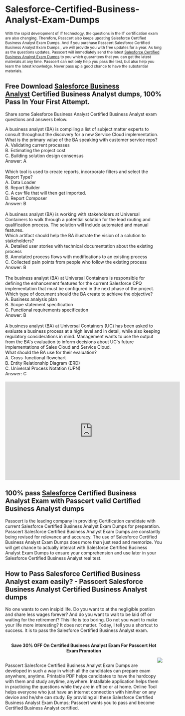 # Salesforce-Certified-Business-Analyst-Exam-Dumps
<p>
	<span style="font-size:12px;font-weight:normal;">With the rapid development of IT technology, the questions in the IT certification exam are also changing. Therefore, Passcert also keeps updating Salesforce Certified Business Analyst Exam Dumps. And if you purchase Passcert Salesforce Certified Business Analyst Exam Dumps , we will provide you with free updates for a year. As long as the questions updates, Passcert will immediately send the latest </span><strong style="font-size:12px;font-weight:normal;"><a href="https://www.passcert.com/Certified-Business-Analyst-exams.html" target="_blank">Salesforce Certified Business Analyst Exam Dumps</a></strong><span style="font-size:12px;font-weight:normal;"> to you which guarantees that you can get the latest materials at any time. Passcert can not only help you pass the test, but also help you learn the latest knowledge. Never pass up a good chance to have the substantial materials.</span> 
</p>
<h2 style="white-space:normal;">
	Free Download&nbsp;<a href="https://www.passcert.com/Salesforce-Business-Analyst.html" target="_blank"><strong>Salesforce Business Analyst</strong></a>&nbsp;Certified Business Analyst dumps, 100% Pass In Your First Attempt.
</h2>
<p>
	Share some Salesforce Business Analyst Certified Business Analyst exam questions and answers below.
</p>
A business analyst (BA) is compiling a list of subject matter experts to consult throughout the discovery for a new Service Cloud implementation. <br />
What is the primary value of the BA speaking with customer service reps? <br />
A. Validating current processes <br />
B. Estimating the project cost <br />
C. Building solution design consensus <br />
Answer: A<br />
<br />
Which tool is used to create reports, incorporate filters and select the Report Type? <br />
A. Data Loader <br />
B. Report Builder <br />
C. A csv file that will then get imported. <br />
D. Report Composer <br />
Answer: B<br />
<br />
A business analyst (BA) is working with stakeholders at Universal Containers to walk through a potential solution for the lead routing and qualification process. The solution will include automated and manual features. <br />
Which artifact should help the BA illustrate the vision of a solution to stakeholders? <br />
A. Detailed user stories with technical documentation about the existing process <br />
B. Annotated process flows with modifications to an existing process <br />
C. Collected pain points from people who follow the existing process <br />
Answer: B<br />
<br />
The business analyst (BA) at Universal Containers is responsible for defining the enhancement features for the current Salesforce CPQ implementation that must be configured in the next phase of the project. <br />
Which type of document should the BA create to achieve the objective? <br />
A. Business analysis plan <br />
B. Scope statement specification <br />
C. Functional requirements specification <br />
Answer: B<br />
<br />
A business analyst (BA) at Universal Containers (UC) has been asked to evaluate a business process at a high level and in detail, while also keeping regulatory considerations in mind. Management wants to use the output from the BA's evaluation to inform decisions about UC's future implementations of Sales Cloud and Service Cloud. <br />
What should the BA use for their evaluation? <br />
A. Cross-functional flowchart <br />
B. Entity Relationship Diagram (ERD) <br />
C. Universal Process Notation (UPN) <br />
Answer: C<br />
<br />
<div style="text-align:center;">
	<iframe width="560" height="315" src="https://www.youtube.com/embed/LAp04bS-C_Q" title="YouTube video player" frameborder="0" allow="accelerometer; autoplay; clipboard-write; encrypted-media; gyroscope; picture-in-picture" allowfullscreen="">
	</iframe>
</div>
<h2>
	100% pass <a href="https://www.passcert.com/Salesforce.html" target="_blank"><strong>Salesforce</strong></a> Certified Business Analyst Exam with Passcert valid Certified Business Analyst dumps
</h2>
Passcert is the leading company in providing Certification candidate with current Salesforce Certified Business Analyst Exam Dumps for preparation. Passcert Salesforce Certified Business Analyst Exam Dumps are constantly being revised for relevance and accuracy. The use of Salesforce Certified Business Analyst Exam Dumps does more than just read and memorize. You will get chance to actually interact with Salesforce Certified Business Analyst Exam Dumps to ensure your comprehension and use later in your Salesforce Certified Business Analyst real test.<br />
<h2>
	How to Pass Salesforce Certified Business Analyst exam easily? - Passcert Salesforce Business Analyst Certified Business Analyst dumps
</h2>
No one wants to own insipid life. Do you want to at the negligible postion and share less wages forever? And do you want to wait to be laid off or waiting for the retirement? This life is too boring. Do not you want to make your life more interesting? It does not matter. Today, I tell you a shortcut to success. It is to pass the Salesforce Certified Business Analyst exam.<br />
<div style="text-align:center;">
	<a href="https://www.passcert.com/promotion.asp" target="_blank"><img src="https://www.passcert.com/t/pc-com/images/banner/dbc7ca0f10304c85a82d5ec1b77d98e0.jpg" alt="" /></a><br />
</div>
<br />
<p style="text-align:center;">
	<strong>Save 30% OFF On Certified Business Analyst Exam For Passcert Hot Exam Promotion</strong> 
</p>
<a href="https://www.passcert.com/Cart.aspx?pdo=add&amp;code=Certified" business="" analyst=""><img src="http://www.itexamshare.com/wp-content/uploads/2014/05/add-to-cart.jpg" align="right" /></a> 
<h2>
</h2>
Passcert Salesforce Certified Business Analyst Exam Dumps are developed in such a way in which all the candidates can prepare exam anywhere, anytime. Printable PDF helps candidates to have the hardcopy with them and study anytime, anywhere. Installable application helps them in practicing the questions while they are in office or at home. Online Tool helps everyone who just have an internet connection with him/her on any device and he/she can study. By providing all these Salesforce Certified Business Analyst Exam Dumps; Passcert wants you to pass and become Certified Business Analyst certified.
